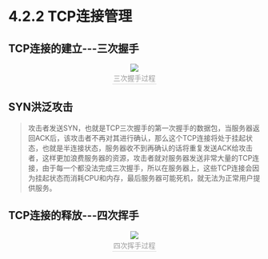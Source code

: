 # 4.2.2 TCP连接管理

## TCP连接的建立---三次握手

<center><img src="https://youpai.roccoshi.top/img/20200718222145.png"><br><div style="border-bottom: 1px solid #d9d9d9;display: inline-block;color: #999;    padding: 2px;">三次握手过程</div> </center>

## SYN洪泛攻击

> 攻击者发送SYN，也就是TCP三次握手的第一次握手的数据包，当服务器返回ACK后，该攻击者不再对其进行确认，那么这个TCP连接将处于挂起状态，也就是半连接状态，服务器收不到再确认的话将重复发送ACK给攻击者，这样更加浪费服务器的资源，攻击者就对服务器发送非常大量的TCP连接，由于每一个都没法完成三次握手，所以在服务器上，这些TCP连接会因为挂起状态而消耗CPU和内存，最后服务器可能死机，就无法为正常用户提供服务。

## TCP连接的释放---四次挥手

<center><img src="https://youpai.roccoshi.top/img/20200728220545.png"><br><div style="border-bottom: 1px solid #d9d9d9;display: inline-block;color: #999;    padding: 2px;">四次挥手过程</div> </center>

